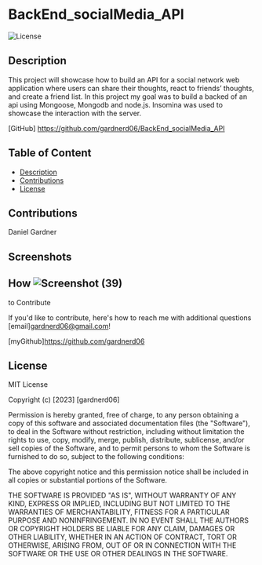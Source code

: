 # BackEnd_socialMedia_API

 ![License](https://img.shields.io/badge/License-MIT-orange)

## Description

This project will showcase how to build an API for a social network web application where users can share their thoughts, react to friends’ thoughts, and create a friend list. In this project my goal was to build a backed of an api using Mongoose, Mongodb and node.js. Insomina was used to showcase the interaction with the server.

[GitHub]  <https://github.com/gardnerd06/BackEnd_socialMedia_API>

## Table of Content

- [Description](#description)
- [Contributions](#contributions)
- [License](#license)

## Contributions

Daniel Gardner

## Screenshots

## How ![Screenshot (39)](https://user-images.githubusercontent.com/115792714/230926728-bfb6df72-f427-4ff5-8e34-d7f1e22df8d4.png)
to Contribute

If you'd like to contribute, here's how to reach me with additional questions [email]gardnerd06@gmail.com!

[myGithub]<https://github.com/gardnerd06>

## License

MIT License

Copyright (c) [2023] [gardnerd06]

Permission is hereby granted, free of charge, to any person obtaining a copy of this software and associated documentation files (the "Software"), to deal in the Software without restriction, including without limitation the rights to use, copy, modify, merge, publish, distribute, sublicense, and/or sell copies of the Software, and to permit persons to whom the Software is furnished to do so, subject to the following conditions:

The above copyright notice and this permission notice shall be included in all copies or substantial portions of the Software.

THE SOFTWARE IS PROVIDED "AS IS", WITHOUT WARRANTY OF ANY KIND, EXPRESS OR IMPLIED, INCLUDING BUT NOT LIMITED TO THE WARRANTIES OF MERCHANTABILITY, FITNESS FOR A PARTICULAR PURPOSE AND NONINFRINGEMENT. IN NO EVENT SHALL THE AUTHORS OR COPYRIGHT HOLDERS BE LIABLE FOR ANY CLAIM, DAMAGES OR OTHER LIABILITY, WHETHER IN AN ACTION OF CONTRACT, TORT OR OTHERWISE, ARISING FROM, OUT OF OR IN CONNECTION WITH THE SOFTWARE OR THE USE OR OTHER DEALINGS IN THE SOFTWARE.

<!-- GIVEN a social network API
WHEN I enter the command to invoke the application
THEN my server is started and the Mongoose models are synced to the MongoDB database
WHEN I open API GET routes in Insomnia for users and thoughts
THEN the data for each of these routes is displayed in a formatted JSON
WHEN I test API POST, PUT, and DELETE routes in Insomnia
THEN I am able to successfully create, update, and delete users and thoughts in my database
WHEN I test API POST and DELETE routes in Insomnia
THEN I am able to successfully create and delete reactions to thoughts and add and remove friends to a user’s friend list -->
